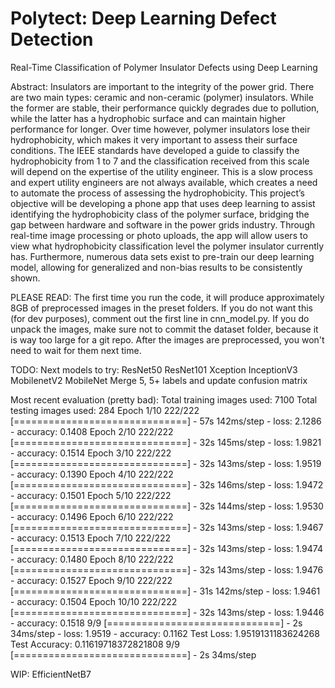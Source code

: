 # Polytect: Deep Learning Defect Detection
Real-Time Classification of Polymer Insulator Defects using Deep Learning

Abstract:
Insulators are important to the integrity of the power grid. There are two main types: ceramic and non-ceramic (polymer) insulators. While the former are stable, their performance quickly degrades due to pollution, while the latter has a hydrophobic surface and can maintain higher performance for longer. Over time however, polymer insulators lose their hydrophobicity, which makes it very important to assess their surface conditions. The IEEE standards have developed a guide to classify the hydrophobicity from 1 to 7 and the classification received from this scale will depend on the expertise of the utility engineer. This is a slow process and expert utility engineers are not always available, which creates a need to automate the process of assessing the hydrophobicity. This project’s objective will be developing a phone app that uses deep learning to assist identifying the hydrophobicity class of the polymer surface, bridging the gap between hardware and software in the power grids industry. Through real-time image processing or photo uploads, the app will allow users to view what hydrophobicity classification level the polymer insulator currently has. Furthermore, numerous data sets exist to pre-train our deep learning model, allowing for generalized and non-bias results to be consistently shown.

PLEASE READ:
    The first time you run the code, it will produce approximately 8GB of preprocessed images in the preset folders.
    If you do not want this (for dev purposes), comment out the first line in cnn_model.py.
    If you do unpack the images, make sure not to commit the dataset folder, because it is way too large for a git repo.
    After the images are preprocessed, you won't need to wait for them next time.

TODO:
Next models to try: ResNet50 ResNet101 Xception InceptionV3 MobilenetV2 MobileNet
Merge 5, 5+ labels and update confusion matrix

Most recent evaluation (pretty bad):
    Total training images used: 7100
    Total testing images used: 284
    Epoch 1/10
    222/222 [==============================] - 57s 142ms/step - loss: 2.1286 - accuracy: 0.1408
    Epoch 2/10
    222/222 [==============================] - 32s 145ms/step - loss: 1.9821 - accuracy: 0.1514
    Epoch 3/10
    222/222 [==============================] - 32s 143ms/step - loss: 1.9519 - accuracy: 0.1390
    Epoch 4/10
    222/222 [==============================] - 32s 146ms/step - loss: 1.9472 - accuracy: 0.1501
    Epoch 5/10
    222/222 [==============================] - 32s 144ms/step - loss: 1.9530 - accuracy: 0.1496
    Epoch 6/10
    222/222 [==============================] - 32s 143ms/step - loss: 1.9467 - accuracy: 0.1513
    Epoch 7/10
    222/222 [==============================] - 32s 143ms/step - loss: 1.9474 - accuracy: 0.1480
    Epoch 8/10
    222/222 [==============================] - 32s 143ms/step - loss: 1.9476 - accuracy: 0.1527
    Epoch 9/10
    222/222 [==============================] - 31s 142ms/step - loss: 1.9461 - accuracy: 0.1504
    Epoch 10/10
    222/222 [==============================] - 32s 143ms/step - loss: 1.9446 - accuracy: 0.1518
    9/9 [==============================] - 2s 34ms/step - loss: 1.9519 - accuracy: 0.1162
    Test Loss: 1.9519131183624268
    Test Accuracy: 0.11619718372821808
    9/9 [==============================] - 2s 34ms/step

WIP: EfficientNetB7

